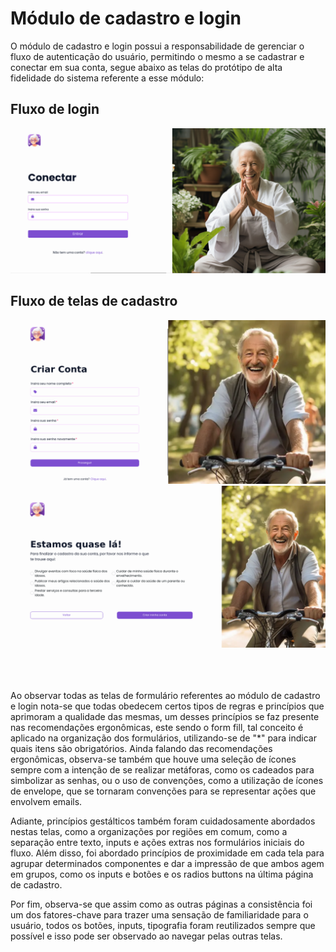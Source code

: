 # Módulo de cadastro e login

O módulo de cadastro e login possui a responsabilidade de gerenciar o fluxo de autenticação do usuário, permitindo o mesmo a se cadastrar e conectar em sua conta, segue abaixo as telas do protótipo de alta fidelidade do sistema referente a esse módulo:

## Fluxo de login
<img alt="Tela de login" src="../../.github/img/telas/login/login.png" />

## Fluxo de telas de cadastro
<img alt="Tela de cadastro na primeira etapa" src="../../.github/img/telas/login/signup-1.png" />
<img alt="Tela de cadastro na segunda etapa" src="../../.github/img/telas/login/signup-2.png" />

<br/>
<br/>
<br/>
<br/>

Ao observar todas as telas de formulário referentes ao módulo de cadastro e login nota-se que todas obedecem certos tipos de regras e princípios que aprimoram a qualidade das mesmas, um desses princípios se faz presente nas recomendações ergonômicas, este sendo o form fill, tal conceito é aplicado na organização dos formulários, utilizando-se de "*" para indicar quais itens são obrigatórios. Ainda falando das recomendações ergonômicas, observa-se também que houve uma seleção de ícones sempre com a intenção de se realizar metáforas, como os cadeados para simbolizar as senhas, ou o uso de convenções, como a utilização de ícones de envelope, que se tornaram convenções para se representar ações que envolvem emails.

Adiante, princípios gestálticos também foram cuidadosamente abordados nestas telas, como a organizações por regiões em comum, como a separação entre texto, inputs e ações extras nos formulários iniciais do fluxo. Além disso, foi abordado princípios de proximidade em cada tela para agrupar determinados componentes e dar a impressão de que ambos agem em grupos, como os inputs e botões e os radios buttons na última página de cadastro.

Por fim, observa-se que assim como as outras páginas a consistência foi um dos fatores-chave para trazer uma sensação de familiaridade para o usuário, todos os botões, inputs, tipografia foram reutilizados sempre que possível e isso pode ser observado ao navegar pelas outras telas.
